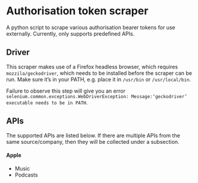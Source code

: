 # Authorisation token scraper

A python script to scrape various authorisation bearer tokens for use externally. Currently, only supports predefined
APIs.

## Driver

This scraper makes use of a Firefox headless browser, which requires `mozzila/geckodriver`, which needs to be installed
before the scraper can be run. Make sure it’s in your PATH, e.g. place it in `/usr/bin` or `/usr/local/bin`.

Failure to observe this step will give you an error `selenium.common.exceptions.WebDriverException:
Message:‘geckodriver’ executable needs to be in PATH`.

## APIs

The supported APIs are listed below. If there are multiple APIs from the same source/company, then they will be
collected under a subsection.

#### Apple

- Music
- Podcasts